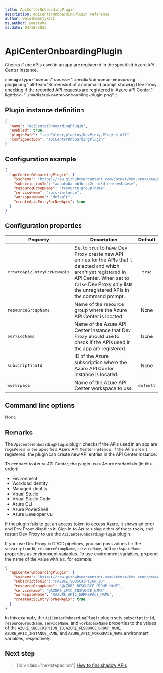 ```yaml
---
title: ApiCenterOnboardingPlugin
description: ApiCenterOnboardingPlugin reference
author: waldekmastykarz
ms.author: wmastyka
ms.date: 04/30/2025
---
```


# ApiCenterOnboardingPlugin

Checks if the APIs used in an app are registered in the specified Azure API Center instance.

:::image type="content" source="../media/api-center-onboarding-plugin.png" alt-text="Screenshot of a command prompt showing Dev Proxy checking if the recorded API requests are registered in Azure API Center." lightbox="../media/api-center-onboarding-plugin.png":::

## Plugin instance definition

```json
{
  "name": "ApiCenterOnboardingPlugin",
  "enabled": true,
  "pluginPath": "~appFolder/plugins/DevProxy.Plugins.dll",
  "configSection": "apiCenterOnboardingPlugin"
}
```

## Configuration example

```json
{
  "apiCenterOnboardingPlugin": {
    "$schema": "https://raw.githubusercontent.com/dotnet/dev-proxy/main/schemas/v0.29.2/apicenteronboardingplugin.schema.json",
    "subscriptionId": "aaaa0a0a-bb1b-cc2c-dd3d-eeeeee4e4e4e",
    "resourceGroupName": "resource-group-name",
    "serviceName": "apic-instance",
    "workspaceName": "default",
    "createApicEntryForNewApis": true
  }
}
```

## Configuration properties

| Property | Description | Default |
|----------|-------------|:-------:|
| `createApicEntryForNewApis` | Set to `true` to have Dev Proxy create new API entries for the APIs that it detected and which aren't yet registered in API Center. When set to `false` Dev Proxy only lists the unregistered APIs in the command prompt. | `true` |
| `resourceGroupName` | Name of the resource group where the Azure API Center is located. | None |
| `serviceName` | Name of the Azure API Center instance that Dev Proxy should use to check if the APIs used in the app are registered. | None |
| `subscriptionId` | ID of the Azure subscription where the Azure API Center instance is located. | None |
| `workspace` | Name of the Azure API Center workspace to use. | `default` |

## Command line options

None

## Remarks

The `ApiCenterOnboardingPlugin` plugin checks if the APIs used in an app are registered in the specified Azure API Center instance. If the APIs aren't registered, the plugin can create new API entries in the API Center instance.

To connect to Azure API Center, the plugin uses Azure credentials (in this order):

- Environment
- Workload Identity
- Managed Identity
- Visual Studio
- Visual Studio Code
- Azure CLI
- Azure PowerShell
- Azure Developer CLI

If the plugin fails to get an access token to access Azure, it shows an error and Dev Proxy disables it. Sign in to Azure using either of these tools, and restart Dev Proxy to use the `ApiCenterOnboardingPlugin` plugin.

If you use Dev Proxy in CI/CD pipelines, you can pass values for the `subscriptionId`, `resourceGroupName`, `serviceName`, and `workspaceName` properties as environment variables. To use environment variables, prepend the name of the value with a `@`, for example:

```json
{
  "apiCenterOnboardingPlugin": {
    "$schema": "https://raw.githubusercontent.com/dotnet/dev-proxy/main/schemas/v0.29.2/apicenteronboardingplugin.schema.json",
    "subscriptionId": "@AZURE_SUBSCRIPTION_ID",
    "resourceGroupName": "@AZURE_RESOURCE_GROUP_NAME",
    "serviceName": "@AZURE_APIC_INSTANCE_NAME",
    "workspaceName": "@AZURE_APIC_WORKSPACE_NAME",
    "createApicEntryForNewApis": true
  }
}
```

In this example, the `ApiCenterOnboardingPlugin` plugin sets `subscriptionId`, `resourceGroupName`, `serviceName`, and `workspaceName` properties to the values of the `AZURE_SUBSCRIPTION_ID`, `AZURE_RESOURCE_GROUP_NAME`, `AZURE_APIC_INSTANCE_NAME`, and `AZURE_APIC_WORKSPACE_NAME` environment variables, respectively.

## Next step

> [!div class="nextstepaction"]
> [How to find shadow APIs](../how-to/check-shadow-apis.md)
